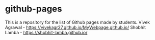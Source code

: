 # github-pages
This is a repository for the list of Github pages made by students.
Vivek Agrawal - https://vivekagr27.github.io/MyWebpage.github.io/
Shobhit Lamba - https://shobhit-lamba.github.io/
